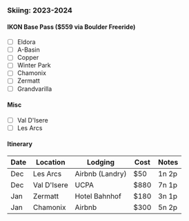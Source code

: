 ### Skiing: 2023-2024

#### IKON Base Pass ($559 via Boulder Freeride)

- [ ] Eldora
- [ ] A-Basin
- [ ] Copper
- [ ] Winter Park
- [ ] Chamonix
- [ ] Zermatt
- [ ] Grandvarilla

#### Misc

- [ ] Val D'Isere
- [ ] Les Arcs

#### Itinerary

| Date | Location       | Lodging                        | Cost  | Notes  |
| ---- | -------------- | ------------------------------ | ----- | ------ |
| Dec  | Les Arcs        | Airbnb (Landry)    | $50   | 1n 2p  |
| Dec | Val D'Isere | UCPA | $880 | 7n 1p |
| Jan | Zermatt | Hotel Bahnhof | $180 | 3n 1p |
| Jan | Chamonix | Airbnb | $300 | 5n 2p |
